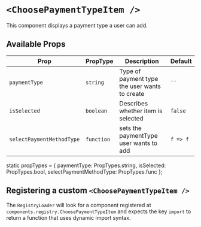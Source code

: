 # `<ChoosePaymentTypeItem />`

This component displays a payment type a user can add.

## Available Props

| Prop                      | PropType   | Description                                   | Default  |
| ------------------------- | ---------- | --------------------------------------------- | -------- |
| `paymentType`             | `string`   | Type of payment type the user wants to create | `''`     |
| `isSelected`              | `boolean`  | Describes whether item is selected            | `false`  |
| `selectPaymentMethodType` | `function` | sets the paymentType user wants to add        | `f => f` |

static propTypes = {
paymentType: PropTypes.string,
isSelected: PropTypes.bool,
selectPaymentMethodType: PropTypes.func
};

## Registering a custom `<ChoosePaymentTypeItem />`

The `RegistryLoader` will look for a component registered at `components.registry.ChoosePaymentTypeItem` and expects the key `import` to return a function that uses dynamic import syntax.
